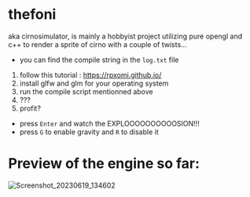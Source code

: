 # thefoni
aka cirnosimulator, is mainly a hobbyist project utilizing pure opengl and c++ to render a sprite of cirno with a couple of twists... 

- you can find the compile string in the `log.txt` file

1. follow this tutorial : https://rpxomi.github.io/
1. install glfw and glm for your operating system
1. run the compile script mentionned above
1. ???
1. profit?

- press `Enter` and watch the EXPLOOOOOOOOOOSION!!!
- press `G` to enable gravity and `R` to disable it

# Preview of the engine so far:
![Screenshot_20230619_134602](https://github.com/trbshyguy1010/cirno_simulator/assets/84151427/9011b733-124d-41ae-b26b-16cd210b965b)
